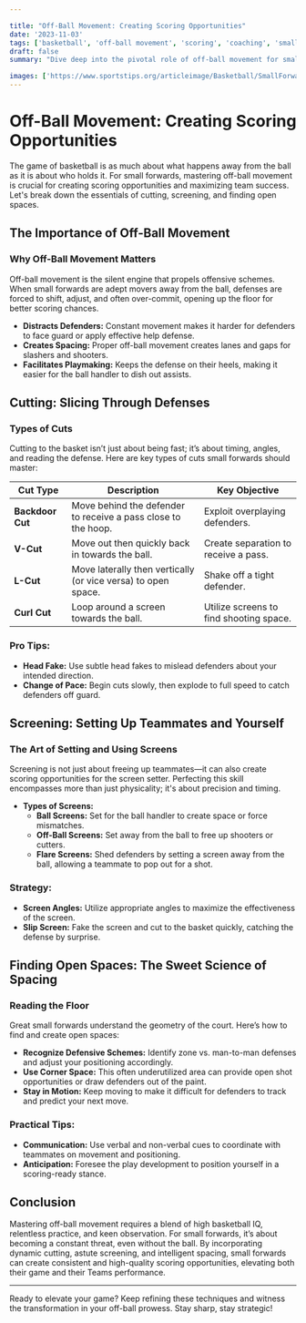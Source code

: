 ```yaml
---

title: "Off-Ball Movement: Creating Scoring Opportunities"
date: '2023-11-03'
tags: ['basketball', 'off-ball movement', 'scoring', 'coaching', 'small forward', 'cutting', 'screening', 'spacing']
draft: false
summary: "Dive deep into the pivotal role of off-ball movement for small forwards. Learn how cutting, screening, and strategically finding open spaces can transform scoring opportunities."

images: ['https://www.sportstips.org/articleimage/Basketball/SmallForward/off_ball_movement_creating_scoring_opportunities.webp']
---
```


# Off-Ball Movement: Creating Scoring Opportunities

The game of basketball is as much about what happens away from the ball as it is about who holds it. For small forwards, mastering off-ball movement is crucial for creating scoring opportunities and maximizing team success. Let's break down the essentials of cutting, screening, and finding open spaces.

## The Importance of Off-Ball Movement

### Why Off-Ball Movement Matters

Off-ball movement is the silent engine that propels offensive schemes. When small forwards are adept movers away from the ball, defenses are forced to shift, adjust, and often over-commit, opening up the floor for better scoring chances.

- **Distracts Defenders:** Constant movement makes it harder for defenders to face guard or apply effective help defense.
- **Creates Spacing:** Proper off-ball movement creates lanes and gaps for slashers and shooters.
- **Facilitates Playmaking:** Keeps the defense on their heels, making it easier for the ball handler to dish out assists.

## Cutting: Slicing Through Defenses

### Types of Cuts

Cutting to the basket isn’t just about being fast; it’s about timing, angles, and reading the defense. Here are key types of cuts small forwards should master:

| Cut Type          | Description                                                    | Key Objective                         |
|-------------------|----------------------------------------------------------------|---------------------------------------|
| **Backdoor Cut**  | Move behind the defender to receive a pass close to the hoop.  | Exploit overplaying defenders.        |
| **V-Cut**         | Move out then quickly back in towards the ball.                | Create separation to receive a pass.  |
| **L-Cut**         | Move laterally then vertically (or vice versa) to open space.  | Shake off a tight defender.           |
| **Curl Cut**      | Loop around a screen towards the ball.                         | Utilize screens to find shooting space.|

### Pro Tips:

- **Head Fake:** Use subtle head fakes to mislead defenders about your intended direction.
- **Change of Pace:** Begin cuts slowly, then explode to full speed to catch defenders off guard.
  

## Screening: Setting Up Teammates and Yourself

### The Art of Setting and Using Screens

Screening is not just about freeing up teammates—it can also create scoring opportunities for the screen setter. Perfecting this skill encompasses more than just physicality; it's about precision and timing.

- **Types of Screens:**
  - **Ball Screens:** Set for the ball handler to create space or force mismatches.
  - **Off-Ball Screens:** Set away from the ball to free up shooters or cutters.
  - **Flare Screens:** Shed defenders by setting a screen away from the ball, allowing a teammate to pop out for a shot.

### Strategy:

- **Screen Angles:** Utilize appropriate angles to maximize the effectiveness of the screen.
- **Slip Screen:** Fake the screen and cut to the basket quickly, catching the defense by surprise.

## Finding Open Spaces: The Sweet Science of Spacing

### Reading the Floor

Great small forwards understand the geometry of the court. Here’s how to find and create open spaces:

- **Recognize Defensive Schemes:** Identify zone vs. man-to-man defenses and adjust your positioning accordingly.
- **Use Corner Space:** This often underutilized area can provide open shot opportunities or draw defenders out of the paint.
- **Stay in Motion:** Keep moving to make it difficult for defenders to track and predict your next move.

### Practical Tips:

- **Communication:** Use verbal and non-verbal cues to coordinate with teammates on movement and positioning.
- **Anticipation:** Foresee the play development to position yourself in a scoring-ready stance.

## Conclusion

Mastering off-ball movement requires a blend of high basketball IQ, relentless practice, and keen observation. For small forwards, it’s about becoming a constant threat, even without the ball. By incorporating dynamic cutting, astute screening, and intelligent spacing, small forwards can create consistent and high-quality scoring opportunities, elevating both their game and their Teams performance.

---

Ready to elevate your game? Keep refining these techniques and witness the transformation in your off-ball prowess. Stay sharp, stay strategic!
```